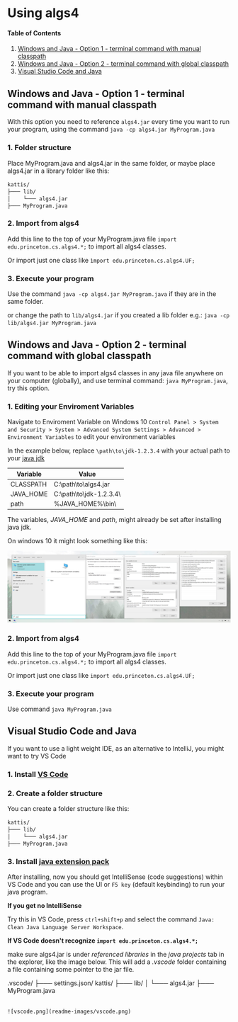 # Using algs4

#### Table of Contents
1. [Windows and Java - Option 1 - terminal command with manual classpath
](#windows-and-java---option-1---terminal-command-with-manual-classpath
)
2. [Windows and Java - Option 2 - terminal command with global classpath](#windows-and-java---option-2---terminal-command-with-global-classpath)
3. [Visual Studio Code and Java](#visual-studio-code-and-java)

## Windows and Java - Option 1 - terminal command with manual classpath

With this option you need to reference `algs4.jar` every time you want to run your program, using the command `java -cp algs4.jar MyProgram.java`

### 1. Folder structure

Place MyProgram.java and algs4.jar in the same folder, or maybe place algs4.jar in a library folder like this:

```
kattis/
├─── lib/
│    └─── algs4.jar
├─── MyProgram.java
```

### 2. Import from algs4
Add this line to the top of your MyProgram.java file `import edu.princeton.cs.algs4.*;` to import all algs4 classes.

Or import just one class like `ìmport edu.princeton.cs.algs4.UF;`

### 3. Execute your program
Use the command `java -cp algs4.jar MyProgram.java` if they are in the same folder.

or change the path to `lib/algs4.jar` if you created a lib folder e.g.: `java -cp lib/algs4.jar MyProgram.java`

## Windows and Java - Option 2 - terminal command with global classpath

If you want to be able to import algs4 classes in any java file anywhere on your computer (globally), and use terminal command: `java MyProgram.java`, try this option.

### 1. Editing your Enviroment Variables

Navigate to Enviroment Variable on Windows 10 `Control Panel > System and Security > System > Advanced System Settings > Advanced > Environment Variables` to edit your environment variables

In the example below, replace `\path\to\jdk-1.2.3.4` with your actual path to your [java jdk](https://github.com/AdoptOpenJDK/openjdk11-binaries/releases/latest)

Variable                | Value    
------------------------|----------
CLASSPATH               |   C:\path\to\algs4.jar
JAVA_HOME               |   C:\path\to\jdk-1.2.3.4\
path                    |   %JAVA_HOME%\bin\

The variables, *JAVA_HOME* and *path*, might already be set after installing java jdk.

On windows 10 it might look something like this:

![algs4classpaths.png](/readme-images/algs4classpath.png)

### 2. Import from algs4
Add this line to the top of your MyProgram.java file `import edu.princeton.cs.algs4.*;` to import all algs4 classes.

Or import just one class like `import edu.princeton.cs.algs4.UF;`

### 3. Execute your program

Use command `java MyProgram.java`

## Visual Studio Code and Java

If you want to use a light weight IDE, as an alternative to IntelliJ, you might want to try VS Code

### 1. Install [VS Code](https://code.visualstudio.com/)

### 2. Create a folder structure

You can create a folder structure like this:
```
kattis/
├─── lib/
│    └─── algs4.jar
├─── MyProgram.java
```

### 3. Install [java extension pack](https://marketplace.visualstudio.com/items?itemName=vscjava.vscode-java-pack)

After installing, now you should get IntelliSense (code suggestions) within VS Code and you can use the UI or `F5 key` (default keybinding) to run your java program.

**If you get no IntelliSense**

Try this in VS Code, press `ctrl+shift+p` and select the command `Java: Clean Java Language Server Workspace`.

**If VS Code doesn't recognize `import edu.princeton.cs.algs4.*;`**

make sure algs4.jar is under *referenced libraries* in the *java projects* tab in the explorer, like the image below. This will add a *.vscode* folder containing a file containing some pointer to the jar file.

.vscode/
├─── settings.json/
kattis/
├─── lib/
│    └─── algs4.jar
├─── MyProgram.java
```

![vscode.png](readme-images/vscode.png)







